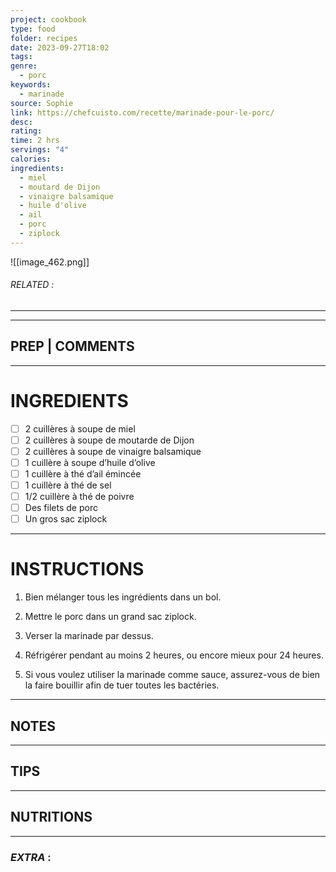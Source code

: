 ```yaml
---
project: cookbook
type: food
folder: recipes
date: 2023-09-27T18:02
tags: 
genre:
  - porc
keywords:
  - marinade
source: Sophie
link: https://chefcuisto.com/recette/marinade-pour-le-porc/
desc: 
rating: 
time: 2 hrs
servings: "4"
calories: 
ingredients:
  - miel
  - moutard de Dijon
  - vinaigre balsamique
  - huile d'olive
  - ail
  - porc
  - ziplock
---
```


![[image_462.png]]
###### *RELATED* : 
---


---
## PREP | COMMENTS



---
# INGREDIENTS

- [ ] 2 cuillères à soupe de miel
- [ ] 2 cuillères à soupe de moutarde de Dijon
- [ ] 2 cuillères à soupe de vinaigre balsamique
- [ ] 1 cuillère à soupe d’huile d’olive
- [ ] 1 cuillère à thé d’ail émincée
- [ ] 1 cuillère à thé de sel
- [ ] 1/2 cuillère à thé de poivre
- [ ] Des filets de porc
- [ ] Un gros sac ziplock

---
# INSTRUCTIONS

1. Bien mélanger tous les ingrédients dans un bol.
    
2. Mettre le porc dans un grand sac ziplock.
    
3. Verser la marinade par dessus.
    
4. Réfrigérer pendant au moins 2 heures, ou encore mieux pour 24 heures.
    
5. Si vous voulez utiliser la marinade comme sauce, assurez-vous de bien la faire bouillir afin de tuer toutes les bactéries.

---
## NOTES



---
## TIPS



---
## NUTRITIONS



---
### *EXTRA* :



